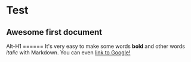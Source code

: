 # Test
## Awesome first document
Alt-H1
====== It's very easy to make some words **bold** and other words *italic* with Markdown. You can even [link to Google!](http://google.com)
